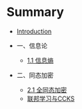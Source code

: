 # Summary

* [Introduction](README.md)
* 一、信息论
  * [1.1 信息熵](chapter1/信息熵.md)

* 二、同态加密
  * [2.1 全同态加密](chapter2/全同态加密.md)
  * [联邦学习与CCKS](chapter2/联邦学习与CCKS.md)


